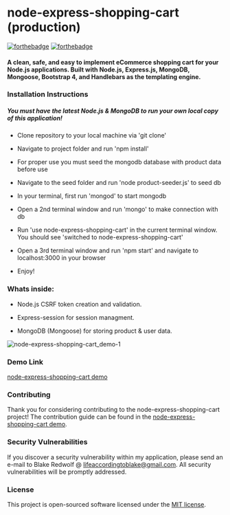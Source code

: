 # node-express-shopping-cart (production)

[![forthebadge](http://forthebadge.com/images/badges/uses-js.svg)](http://forthebadge.com) [![forthebadge](http://forthebadge.com/images/badges/powered-by-electricity.svg)](http://forthebadge.com)

#### A clean, safe, and easy to implement eCommerce shopping cart for your Node.js applications. Built with Node.js, Express.js, MongoDB, Mongoose, Bootstrap 4, and Handlebars as the templating engine.

### Installation Instructions

##### You must have the latest Node.js & MongoDB to run your own local copy of this application!

+ Clone repository to your local machine via 'git clone'

+ Navigate to project folder and run 'npm install'

+ For proper use you must seed the mongodb database with product data before use

+ Navigate to the seed folder and run 'node product-seeder.js' to seed db

+ In your terminal, first run 'mongod' to start mongodb

+ Open a 2nd terminal window and run 'mongo' to make connection with db

+ Run 'use node-express-shopping-cart' in the current terminal window. You should see 'switched to node-express-shopping-cart'

+ Open a 3rd terminal window and run 'npm start' and navigate to localhost:3000 in your browser

+ Enjoy!

### Whats inside:

+ Node.js CSRF token creation and validation.

+ Express-session for session managment.

+ MongoDB (Mongoose) for storing product & user data.

![node-express-shopping-cart_demo-1](https://user-images.githubusercontent.com/22486834/31053612-4e052858-a656-11e7-876a-340f1ebdacac.PNG)

### Demo Link

[node-express-shopping-cart demo](http://)

### Contributing

Thank you for considering contributing to the node-express-shopping-cart project! The contribution guide can be found in the [node-express-shopping-cart demo](http://).

### Security Vulnerabilities

If you discover a security vulnerability within my application, please send an e-mail to Blake Redwolf @ lifeaccordingtoblake@gmail.com. All security vulnerabilities will be promptly addressed.

### License

This project is open-sourced software licensed under the [MIT license](http://opensource.org/licenses/MIT).

